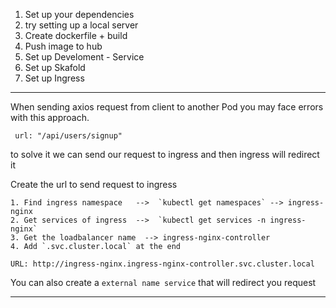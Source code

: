 1. Set up your dependencies
2. try setting up a local server
3. Create dockerfile + build
4. Push image to hub
5. Set up Develoment - Service
6. Set up Skafold
7. Set up Ingress

---

When sending axios request from client to another Pod you may face errors with this approach.

     url: "/api/users/signup"

to solve it we can send our request to ingress and then ingress will redirect it

Create the url to send request to ingress

    1. Find ingress namespace   -->  `kubectl get namespaces` --> ingress-nginx
    2. Get services of ingress  -->  `kubectl get services -n ingress-nginx`
    3. Get the loadbalancer name  --> ingress-nginx-controller
    4. Add `.svc.cluster.local` at the end

    URL: http://ingress-nginx.ingress-nginx-controller.svc.cluster.local

You can also create a `external name service` that will redirect you request

---
